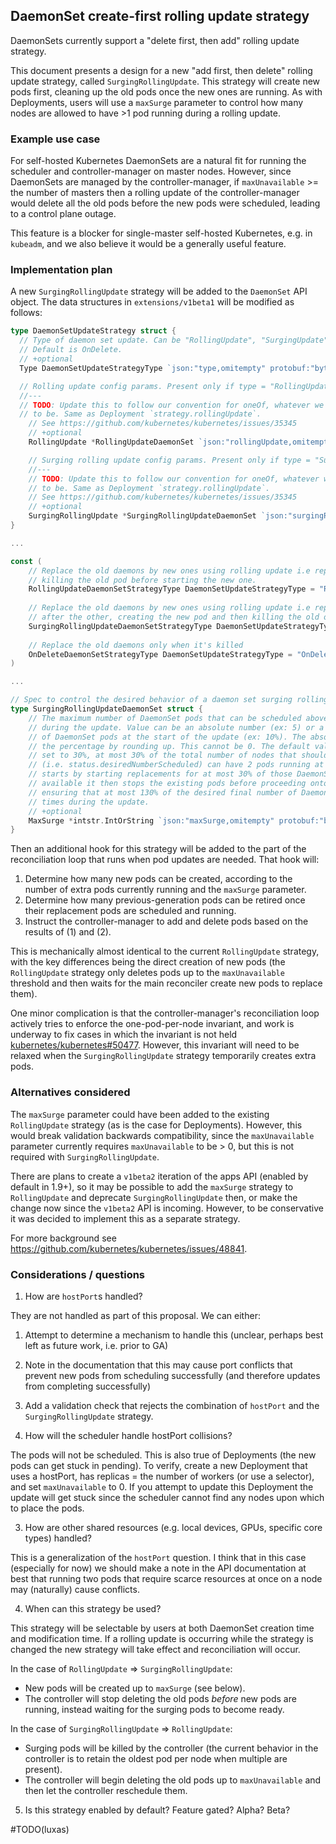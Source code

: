 ## DaemonSet create-first rolling update strategy

DaemonSets currently support a "delete first, then add" rolling update
strategy.

This document presents a design for a new "add first, then delete" rolling
update strategy, called `SurgingRollingUpdate`. This strategy will create new
pods first, cleaning up the old pods once the new ones are running. As with
Deployments, users will use a `maxSurge` parameter to control how many nodes
are allowed to have >1 pod running during a rolling update.

### Example use case

For self-hosted Kubernetes DaemonSets are a natural fit for running the
scheduler and controller-manager on master nodes. However, since DaemonSets are
managed by the controller-manager, if `maxUnavailable` >= the number of masters
then a rolling update of the controller-manager would delete all the old pods
before the new pods were scheduled, leading to a control plane outage.

This feature is a blocker for single-master self-hosted Kubernetes, e.g. in
`kubeadm`, and we also believe it would be a generally useful feature.

### Implementation plan

A new `SurgingRollingUpdate` strategy will be added to the `DaemonSet` API
object. The data structures in `extensions/v1beta1` will be modified as
follows:

```go
type DaemonSetUpdateStrategy struct {
  // Type of daemon set update. Can be "RollingUpdate", "SurgingUpdate", or "OnDelete".
  // Default is OnDelete.
  // +optional
  Type DaemonSetUpdateStrategyType `json:"type,omitempty" protobuf:"bytes,1,opt,name=type"`

  // Rolling update config params. Present only if type = "RollingUpdate".
  //---
  // TODO: Update this to follow our convention for oneOf, whatever we decide it
  // to be. Same as Deployment `strategy.rollingUpdate`.
	// See https://github.com/kubernetes/kubernetes/issues/35345
	// +optional
	RollingUpdate *RollingUpdateDaemonSet `json:"rollingUpdate,omitempty" protobuf:"bytes,2,opt,name=rollingUpdate"`

	// Surging rolling update config params. Present only if type = "SurgingRollingUpdate".
	//---
	// TODO: Update this to follow our convention for oneOf, whatever we decide it
	// to be. Same as Deployment `strategy.rollingUpdate`.
	// See https://github.com/kubernetes/kubernetes/issues/35345
	// +optional
	SurgingRollingUpdate *SurgingRollingUpdateDaemonSet `json:"surgingRollingUpdate,omitempty" protobuf:"bytes,3,opt,name=surgingRollingUpdate"`
}

...

const (
 	// Replace the old daemons by new ones using rolling update i.e replace them on each node one after the other,
 	// killing the old pod before starting the new one.
 	RollingUpdateDaemonSetStrategyType DaemonSetUpdateStrategyType = "RollingUpdate"
 
 	// Replace the old daemons by new ones using rolling update i.e replace them on each node one
 	// after the other, creating the new pod and then killing the old one.
 	SurgingRollingUpdateDaemonSetStrategyType DaemonSetUpdateStrategyType = "SurgingRollingUpdate"
 
 	// Replace the old daemons only when it's killed
 	OnDeleteDaemonSetStrategyType DaemonSetUpdateStrategyType = "OnDelete"
)

...

// Spec to control the desired behavior of a daemon set surging rolling update.
type SurgingRollingUpdateDaemonSet struct {
	// The maximum number of DaemonSet pods that can be scheduled above the desired number of pods
	// during the update. Value can be an absolute number (ex: 5) or a percentage of the total number
	// of DaemonSet pods at the start of the update (ex: 10%). The absolute number is calculated from
	// the percentage by rounding up. This cannot be 0. The default value is 1. Example: when this is
	// set to 30%, at most 30% of the total number of nodes that should be running the daemon pod
	// (i.e. status.desiredNumberScheduled) can have 2 pods running at any given time. The update
	// starts by starting replacements for at most 30% of those DaemonSet pods. Once the new pods are
	// available it then stops the existing pods before proceeding onto other DaemonSet pods, thus
	// ensuring that at most 130% of the desired final number of DaemonSet  pods are running at all
	// times during the update.
	// +optional
	MaxSurge *intstr.IntOrString `json:"maxSurge,omitempty" protobuf:"bytes,2,opt,name=maxSurge"`
}
```

Then an additional hook for this strategy will be added to the part of the
reconciliation loop that runs when pod updates are needed. That hook will:

1. Determine how many new pods can be created, according to the number of extra
   pods currently running and the `maxSurge` parameter.
2. Determine how many previous-generation pods can be retired once their
   replacement pods are scheduled and running.
3. Instruct the controller-manager to add and delete pods based on the results
   of (1) and (2).

This is mechanically almost identical to the current `RollingUpdate` strategy,
with the key differences being the direct creation of new pods (the
`RollingUpdate` strategy only deletes pods up to the `maxUnavailable` threshold
and then waits for the main reconciler create new pods to replace them).

One minor complication is that the controller-manager's reconciliation loop
actively tries to enforce the one-pod-per-node invariant, and work is underway
to fix cases in which the invariant is not held
[kubernetes/kubernetes#50477](https://github.com/kubernetes/kubernetes/issues/50477).
However, this invariant will need to be relaxed when the `SurgingRollingUpdate`
strategy temporarily creates extra pods.

### Alternatives considered

The `maxSurge` parameter could have been added to the existing `RollingUpdate`
strategy (as is the case for Deployments). However, this would break validation
backwards compatibility, since the `maxUnavailable` parameter currently
requires `maxUnavailable` to be > 0, but this is not required with
`SurgingRollingUpdate`.

There are plans to create a `v1beta2` iteration of the apps API (enabled by
default in 1.9+), so it may be possible to add the `maxSurge` strategy to
`RollingUpdate` and deprecate `SurgingRollingUpdate` then, or make the change
now since the `v1beta2` API is incoming. However, to be conservative it was
decided to implement this as a separate strategy.

For more background see https://github.com/kubernetes/kubernetes/issues/48841.

### Considerations / questions

1. How are `hostPort`s handled? 

They are not handled as part of this proposal. We can either:

  1. Attempt to determine a mechanism to handle this (unclear, perhaps best
     left as future work, i.e. prior to GA)
  2. Note in the documentation that this may cause port conflicts that prevent
     new pods from scheduling successfully (and therefore updates from
     completing successfully)
  3. Add a validation check that rejects the combination of `hostPort` and the
     `SurgingRollingUpdate` strategy.

2. How will the scheduler handle hostPort collisions?

The pods will not be scheduled. This is also true of Deployments (the new pods
can get stuck in pending). To verify, create a new Deployment that uses a
hostPort, has replicas = the number of workers (or use a selector), and set
`maxUnavailable` to 0. If you attempt to update this Deployment the update will
get stuck since the scheduler cannot find any nodes upon which to place the
pods. 

3. How are other shared resources (e.g. local devices, GPUs, specific core
   types) handled?

This is a generalization of the `hostPort` question. I think that in this case
(especially for now) we should make a note in the API documentation at best
that running two pods that require scarce resources at once on a node may
(naturally) cause conflicts.

4. When can this strategy be used?

This strategy will be selectable by users at both DaemonSet creation time
and modification time. If a rolling update is occurring while the strategy
is changed the new strategy will take effect and reconciliation will occur.

In the case of `RollingUpdate` => `SurgingRollingUpdate`:

- New pods will be created up to `maxSurge` (see below).
- The controller will stop deleting the old pods *before* new pods are running,
  instead waiting for the surging pods to become ready.

In the case of `SurgingRollingUpdate` => `RollingUpdate`:

- Surging pods will be killed by the controller (the current behavior in the
  controller is to retain the oldest pod per node when multiple are present).
- The controller will begin deleting the old pods up to `maxUnavailable` and
  then let the controller reschedule them.

5. Is this strategy enabled by default? Feature gated? Alpha? Beta?

#TODO(luxas)
